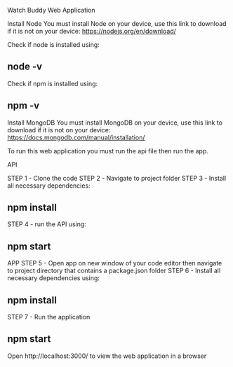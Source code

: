 Watch Buddy Web Application

Install Node
You must install Node on your device, use this link to download if it is not on your device:
https://nodejs.org/en/download/

Check if node is installed using:
## node -v

Check if npm is installed using:
## npm -v

Install MongoDB
You must install MongoDB on your device, use this link to download if it is not on your device:
https://docs.mongodb.com/manual/installation/

To run this web application you must run the api file then run the app.

API

STEP 1 - Clone the code
STEP 2 - Navigate to project folder
STEP 3 - Install all necessary dependencies:
## npm install
STEP 4 - run the API using:
## npm start

APP
STEP 5 - Open app on new window of your code editor then navigate to project directory that contains a package.json folder
STEP 6 - Install all necessary dependencies using:
## npm install
STEP 7 - Run the application
## npm start
Open http://localhost:3000/ to view the web application in a browser

